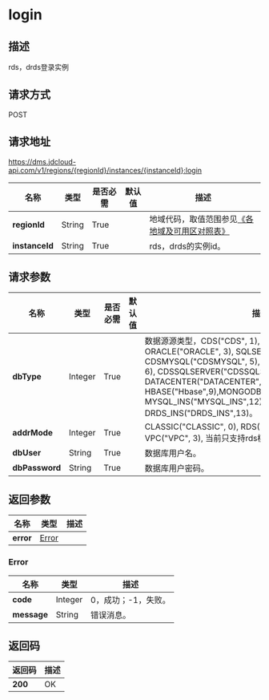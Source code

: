 # login


## 描述
rds，drds登录实例

## 请求方式
POST

## 请求地址
https://dms.jdcloud-api.com/v1/regions/{regionId}/instances/{instanceId}:login

|名称|类型|是否必需|默认值|描述|
|---|---|---|---|---|
|**regionId**|String|True| |地域代码，取值范围参见[《各地域及可用区对照表》](../Enum-Definitions/Regions-AZ.md)|
|**instanceId**|String|True| |rds，drds的实例id。|

## 请求参数
|名称|类型|是否必需|默认值|描述|
|---|---|---|---|---|
|**dbType**|Integer|True| |数据源源类型，CDS("CDS", 1), MYSQL("MYSQL", 2), ORACLE("ORACLE", 3), SQLSERVER("SQLSERVER", 4), CDSMYSQL("CDSMYSQL", 5), CDSORACLE("CDSORACLE", 6), CDSSQLSERVER("CDSSQLSERVER", 7), DATACENTER("DATACENTER", 8), HBASE("Hbase",9),MONGODB("MongoDb",10),ES("ES",11), MYSQL_INS("MYSQL_INS",12), DRDS_INS("DRDS_INS",13)。|
|**addrMode**|Integer|True| |CLASSIC("CLASSIC", 0), RDS("RDS", 1), ECS("ECS", 2), VPC("VPC", 3), 当前只支持rds模式。|
|**dbUser**|String|True| |数据库用户名。|
|**dbPassword**|String|True| |数据库用户密码。|


## 返回参数
|名称|类型|描述|
|---|---|---|
|**error**|[Error](login#error)| |

### <div id="error">Error</div>
|名称|类型|描述|
|---|---|---|
|**code**|Integer|0，成功；-1，失败。|
|**message**|String|错误消息。|

## 返回码
|返回码|描述|
|---|---|
|**200**|OK|
